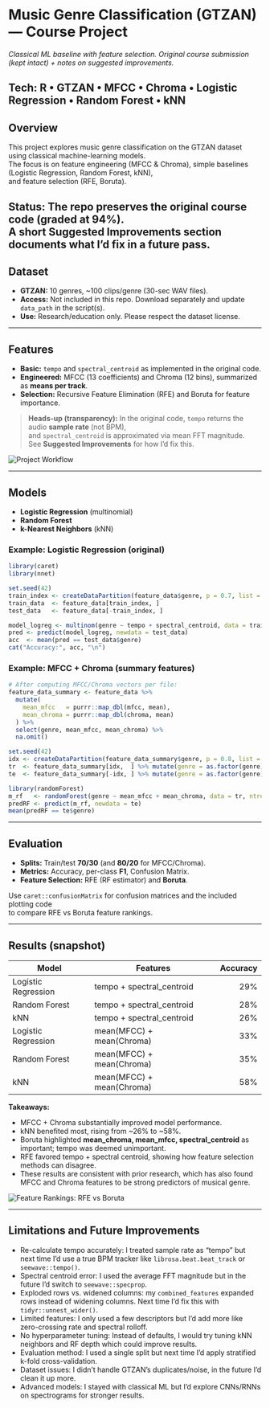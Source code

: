 # Music Genre Classification (GTZAN) — Course Project

*Classical ML baseline with feature selection. Original course submission (kept intact) + notes on suggested improvements.*

**Tech:** R • GTZAN • MFCC • Chroma • Logistic Regression • Random Forest • kNN
---

## Overview
This project explores music genre classification on the GTZAN dataset using classical machine-learning models.  
The focus is on feature engineering (MFCC & Chroma), simple baselines (Logistic Regression, Random Forest, kNN),  
and feature selection (RFE, Boruta).

**Status:** The repo preserves the **original course code** (graded at 94%).  
A short **Suggested Improvements** section documents what I’d fix in a future pass.
---

## Dataset
- **GTZAN:** 10 genres, ~100 clips/genre (30-sec WAV files).  
- **Access:** Not included in this repo. Download separately and update `data_path` in the script(s).  
- **Use:** Research/education only. Please respect the dataset license.
---

## Features
- **Basic:** `tempo` and `spectral_centroid` as implemented in the original code.  
- **Engineered:** MFCC (13 coefficients) and Chroma (12 bins), summarized as **means per track**.  
- **Selection:** Recursive Feature Elimination (RFE) and Boruta for feature importance.  

> **Heads-up (transparency):** In the original code, `tempo` returns the audio **sample rate** (not BPM),  
> and `spectral_centroid` is approximated via mean FFT magnitude.  
> See **Suggested Improvements** for how I’d fix this.

![Project Workflow](<img width="888" height="572" alt="image" src="https://github.com/user-attachments/assets/4edb9d8b-7f5a-4586-984a-84e5483a1d0d" />
)


---
## Models
- **Logistic Regression** (multinomial)  
- **Random Forest**  
- **k-Nearest Neighbors** (kNN)  

### Example: Logistic Regression (original)
```r
library(caret)
library(nnet)

set.seed(42)
train_index <- createDataPartition(feature_data$genre, p = 0.7, list = FALSE)
train_data  <- feature_data[train_index, ]
test_data   <- feature_data[-train_index, ]

model_logreg <- multinom(genre ~ tempo + spectral_centroid, data = train_data)
pred <- predict(model_logreg, newdata = test_data)
acc  <- mean(pred == test_data$genre)
cat("Accuracy:", acc, "\n")
```

### Example: MFCC + Chroma (summary features)
```r
# After computing MFCC/Chroma vectors per file:
feature_data_summary <- feature_data %>%
  mutate(
    mean_mfcc   = purrr::map_dbl(mfcc, mean),
    mean_chroma = purrr::map_dbl(chroma, mean)
  ) %>%
  select(genre, mean_mfcc, mean_chroma) %>%
  na.omit()

set.seed(42)
idx <- createDataPartition(feature_data_summary$genre, p = 0.8, list = FALSE)
tr  <- feature_data_summary[idx,  ] %>% mutate(genre = as.factor(genre))
te  <- feature_data_summary[-idx, ] %>% mutate(genre = as.factor(genre))

library(randomForest)
m_rf   <- randomForest(genre ~ mean_mfcc + mean_chroma, data = tr, ntree = 50, maxnodes = 10)
predRF <- predict(m_rf, newdata = te)
mean(predRF == te$genre)
```

---

## Evaluation
- **Splits:** Train/test **70/30** (and **80/20** for MFCC/Chroma).  
- **Metrics:** Accuracy, per-class **F1**, Confusion Matrix.  
- **Feature Selection:** RFE (RF estimator) and **Boruta**.  

Use `caret::confusionMatrix` for confusion matrices and the included plotting code  
to compare RFE vs Boruta feature rankings.

---

## Results (snapshot)

| Model               | Features                  | Accuracy |
|----------------------|---------------------------|---------:|
| Logistic Regression  | tempo + spectral_centroid |   29%    |
| Random Forest        | tempo + spectral_centroid |   28%    |
| kNN                  | tempo + spectral_centroid |   26%    |
| Logistic Regression  | mean(MFCC) + mean(Chroma) |   33%    |
| Random Forest        | mean(MFCC) + mean(Chroma) |   35%    |
| kNN                  | mean(MFCC) + mean(Chroma) |   58%    |

**Takeaways:**
- MFCC + Chroma substantially improved model performance.  
- kNN benefited most, rising from ~26% to ~58%.  
- Boruta highlighted **mean_chroma, mean_mfcc, spectral_centroid** as important; tempo was deemed unimportant.  
- RFE favored tempo + spectral centroid, showing how feature selection methods can disagree.
- These results are consistent with prior research, which has also found MFCC and Chroma features to be strong predictors of musical genre.

![Feature Rankings: RFE vs Boruta](<img width="459" height="414" alt="image" src="https://github.com/user-attachments/assets/243232eb-22c6-4478-9c5f-591f1ee47f2e" />)

---

## Limitations and Future Improvements
- Re-calculate tempo accurately: I treated sample rate as “tempo” but next time I’d use a true BPM tracker like `librosa.beat.beat_track` or `seewave::tempo()`.
- Spectral centroid error: I used the average FFT magnitude but in the future I’d switch to `seewave::specprop`.  
- Exploded rows vs. widened columns: my `combined_features` expanded rows instead of widening columns. Next time I’d fix this with `tidyr::unnest_wider()`.  
- Limited features: I only used a few descriptors but I’d add more like zero-crossing rate and spectral rolloff.  
- No hyperparameter tuning: Instead of defaults, I would try tuning kNN neighbors and RF depth which could improve results.  
- Evaluation method: I used a single split but next time I’d apply stratified k-fold cross-validation.  
- Dataset issues: I didn’t handle GTZAN’s duplicates/noise, in the future I’d clean it up more.  
- Advanced models: I stayed with classical ML but I’d explore CNNs/RNNs on spectrograms for stronger results.








